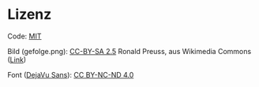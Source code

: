 # Lizenz

Code: [MIT](/LICENSE)

Bild (gefolge.png): [CC-BY-SA 2.5](https://creativecommons.org/licenses/by-sa/2.5) Ronald Preuss, aus Wikimedia Commons ([Link](https://commons.wikimedia.org/wiki/File:Ritter_gefolge.jpg))

Font ([DejaVu Sans](https://github.com/web-fonts/dejavu-sans)): [CC BY-NC-ND 4.0](http://creativecommons.org/licenses/by-nc-nd/4.0/)
